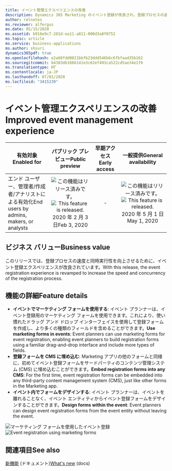 ```yaml
---
title: イベント管理エクスペリエンスの改善
description: Dynamics 365 Marketing のイベント登録が改良され、登録プロセスの速度と同時実行性が向上しました。
author: relnotes
ms.reviewer: alfergus
ms.date: 05/15/2020
ms.assetid: b916e9c7-281d-ea11-a811-000d3a8f0752
ms.topic: article
ms.service: business-applications
ms.author: shsuri
dynamics365pdf: true
ms.openlocfilehash: e2a68fdd0021bbfb23ddd546b6c6fbfaad35b162
ms.sourcegitcommit: b4383db1666141e3c62ef493ca522cd5ae34e1f0
ms.translationtype: HT
ms.contentlocale: ja-JP
ms.lasthandoff: 07/01/2020
ms.locfileid: "3415239"
---
```

# <a name="improved-event-management-experience"></a><span data-ttu-id="757eb-103">イベント管理エクスペリエンスの改善</span><span class="sxs-lookup"><span data-stu-id="757eb-103">Improved event management experience</span></span>


| <span data-ttu-id="757eb-104">有効対象</span><span class="sxs-lookup"><span data-stu-id="757eb-104">Enabled for</span></span>    |  <span data-ttu-id="757eb-105">パブリック プレビュー</span><span class="sxs-lookup"><span data-stu-id="757eb-105">Public preview</span></span> | <span data-ttu-id="757eb-106">早期アクセス</span><span class="sxs-lookup"><span data-stu-id="757eb-106">Early access</span></span> | <span data-ttu-id="757eb-107">一般提供</span><span class="sxs-lookup"><span data-stu-id="757eb-107">General availability</span></span> | 
| ---------- | :----------: |:----------: |:----------: |
|<span data-ttu-id="757eb-108">エンド ユーザー、管理者/作成者/アナリストによる有効化</span><span class="sxs-lookup"><span data-stu-id="757eb-108">End users by admins, makers, or analysts</span></span>|<span data-ttu-id="757eb-109">![この機能はリリース済みです。](/dynamics365-release-plan/media/green-checkmark.png "この機能はリリース済みです。")</span><span class="sxs-lookup"><span data-stu-id="757eb-109">![This feature is released.](/dynamics365-release-plan/media/green-checkmark.png "This feature is released.")</span></span> <span data-ttu-id="757eb-110">2020 年 2 月 3 日</span><span class="sxs-lookup"><span data-stu-id="757eb-110">Feb 3, 2020</span></span>|-| <span data-ttu-id="757eb-111">![この機能はリリース済みです。](/dynamics365-release-plan/media/green-checkmark.png "この機能はリリース済みです。")</span><span class="sxs-lookup"><span data-stu-id="757eb-111">![This feature is released.](/dynamics365-release-plan/media/green-checkmark.png "This feature is released.")</span></span> <span data-ttu-id="757eb-112">2020 年 5 月 1 日</span><span class="sxs-lookup"><span data-stu-id="757eb-112">May 1, 2020</span></span>|


## <a name="business-value"></a><span data-ttu-id="757eb-113">ビジネス バリュー</span><span class="sxs-lookup"><span data-stu-id="757eb-113">Business value</span></span>
<!-- bv start -->
<span data-ttu-id="757eb-114">このリリースでは、登録プロセスの速度と同時実行性を向上させるために、イベント登録エクスペリエンスが改良されています。</span><span class="sxs-lookup"><span data-stu-id="757eb-114">With this release, the event registration experience is revamped to increase the speed and concurrency of the registration process.</span></span> 
<!-- bv end -->



## <a name="feature-details"></a><span data-ttu-id="757eb-115">機能の詳細</span><span class="sxs-lookup"><span data-stu-id="757eb-115">Feature details</span></span>
<!--feature detail start -->
- <span data-ttu-id="757eb-116">**イベントでマーケティング フォームを使用する**: イベント プランナーは、イベント登録用のマーケティング フォームを使用できます。これにより、使い慣れたドラッグ アンド ドロップ インターフェイスを使用して登録フォームを作成し、より多くの種類のフィールドを含めることができます。</span><span class="sxs-lookup"><span data-stu-id="757eb-116">**Use marketing forms in events**: Event planners can use marketing forms for event registration, enabling event planners to build registration forms using a familiar drag-and-drop interface and include more types of fields.</span></span> 
- <span data-ttu-id="757eb-117">**登録フォームを CMS に埋め込む**: Marketing アプリの他のフォームと同様に、初めてイベント登録フォームをサードパーティのコンテンツ管理システム (CMS) に埋め込むことができます。</span><span class="sxs-lookup"><span data-stu-id="757eb-117">**Embed registration forms into any CMS**: For the first time, event registration forms can be embedded into any third-party content management system (CMS), just like other forms in the Marketing app.</span></span>
- <span data-ttu-id="757eb-118">**イベント内でフォームをデザインする**: イベント プランナーは、イベントを離れることなく、イベント エンティティからイベント登録フォームをデザインすることができます。</span><span class="sxs-lookup"><span data-stu-id="757eb-118">**Design forms within the event**: Event planners can design event registration forms from the event entity without leaving the event.</span></span>
<!--feature detail end -->

<span data-ttu-id="757eb-119">![マーケティング フォームを使用したイベント登録](media/event-forms.png "マーケティング フォームを使用したイベント登録")</span><span class="sxs-lookup"><span data-stu-id="757eb-119">![Event registration using marketing forms](media/event-forms.png "Event registration using marketing forms")</span></span>
<!-- Picture 1 -->









## <a name="see-also"></a><span data-ttu-id="757eb-120">関連項目</span><span class="sxs-lookup"><span data-stu-id="757eb-120">See also</span></span>

<!--docs start-->
<span data-ttu-id="757eb-121">[新機能](https://docs.microsoft.com/dynamics365/marketing/whats-new-marketing) (ドキュメント)</span><span class="sxs-lookup"><span data-stu-id="757eb-121">[What's new](https://docs.microsoft.com/dynamics365/marketing/whats-new-marketing) (docs)</span></span>
<!--docs end-->
